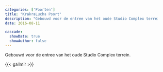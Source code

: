 ```yaml
---
categories: ['Poorten']
title: "KrakraLucha Poort"
description: "Gebouwd voor de entree van het oude Studio Complex terrein."
date: 2016-08-11

cascade:
  showDate: true
  showAuthor: false
---
```


Gebouwd voor de entree van het oude Studio Complex terrein.

{{< gallmir >}}
